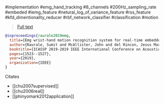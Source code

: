 #implementation
#emg_hand_tracking
#8_channels
#200Hz_sampling_rate
#embeded
#iemg_feature #netural_log_of_variance_feature #rss_feature
#kfd_dimentionality_reducer
#rbf_network_classifier
#classification
#motion

> [Full text](https://www.researchgate.net/publication/332791552_EMG_Wrist-hand_Motion_Recognition_System_for_Real-time_Embedded_Platform)

```bibtex
@inproceedings{raurale2019emg,
  title={Emg wrist-hand motion recognition system for real-time embedded platform},
  author={Raurale, Sumit and McAllister, John and del Rincon, Jesus Martinez},
  booktitle={ICASSP 2019-2019 IEEE International Conference on Acoustics, Speech and Signal Processing (ICASSP)},
  pages={1523--1527},
  year={2019},
  organization={IEEE}
}
```

Citates
- [[chu2007supervised]]
- [[chu2006real]]
- [[phinyomark2012application]]